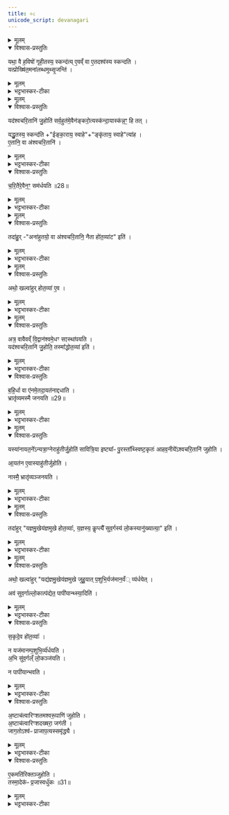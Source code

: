 ```yaml
---
title: ०८
unicode_script: devanagari
---
```


<details><summary>मूलम्</summary>

यथा॒ वै ह॒विषो॑ गृही॒तस्य॒ स्कन्द॑ति ।  
ए॒वव्ँ वा ए॒तदश्व॑स्य स्कन्दति ।  
</details>

<details open><summary>विश्वास-प्रस्तुतिः</summary>

यथा॒ वै ह॒विषो॑ गृही॒तस्य॒ स्कन्द॑त्य् ए॒वव्ँ वा ए॒तदश्व॑स्य स्कन्दति ।  
यत्प्रोख्षि॑त॒मना॑लब्धमुथ्सृ॒जन्ति॑ ।  
</details>

<details><summary>मूलम्</summary>

यथा॒ वै ह॒विषो॑ गृही॒तस्य॒ स्कन्द॑त्य् ए॒वव्ँ वा ए॒तदश्व॑स्य स्कन्दति ।  
यत्प्रोख्षि॑त॒मना॑लब्धमुथ्सृ॒जन्ति॑ ।  
</details>

<details><summary>भट्टभास्कर-टीका</summary>

1यथा वा इत्यादि ॥ व्याख्यातम् ।  

यत्प्रोक्षितमिति विशेषः ।  
</details>


<details><summary>मूलम्</summary>

यद॑श्वचरि॒तानि॑ जु॒होति॑ ।  
स॒र्व॒हुत॑मे॒वैन॑ङ्करो॒त्यस्क॑न्दाय ।  
अस्क॑न्न॒ꣳ॒ हि तत् ।  

यद्धु॒तस्य॒ स्कन्द॑ति ।  
ई॒ङ्का॒राय॒ स्वाहेङ्कृ॑ताय॒ स्वाहेत्या॑ह ।  
ए॒तानि॒ वा अ॑श्वचरि॒तानि॑ ।  
</details>

<details open><summary>विश्वास-प्रस्तुतिः</summary>

यद॑श्वचरि॒तानि॑ जु॒होति॑ सर्व॒हुत॑मे॒वैन॑ङ्करो॒त्यस्क॑न्दा॒यास्क॑न्न॒ꣳ॒ हि तत् ।  

यद्धु॒तस्य॒ स्कन्द॑ति +"ईङ्का॒राय॒ स्वाहे"+"ङ्कृ॑ताय॒ स्वाहे"त्या॑ह ।  
ए॒तानि॒ वा अ॑श्वचरि॒तानि॑ ।  
</details>

<details><summary>मूलम्</summary>

यद॑श्वचरि॒तानि॑ जु॒होति॑ सर्व॒हुत॑मे॒वैन॑ङ्करो॒त्यस्क॑न्दा॒यास्क॑न्न॒ꣳ॒ हि तत् ।  

यद्धु॒तस्य॒ स्कन्द॑ति +"ईङ्का॒राय॒ स्वाहे"+"ङ्कृ॑ताय॒ स्वाहे"त्या॑ह ।  
ए॒तानि॒ वा अ॑श्वचरि॒तानि॑ ।  
</details>

<details><summary>भट्टभास्कर-टीका</summary>

अश्वचरितानीति । अश्वस्य चरितानां चेष्टानां ईङ्कारादीनां प्रतिपादका मन्त्राः अश्वचरितानि तैः कार्यान् होमान् जुहोति । सर्वचरितानामेव इदानीं हुतत्वात् सर्वावस्थोप्यश्वो हुत एवेति स्कन्नदोषाभावः ।  
</details>

<details open><summary>विश्वास-प्रस्तुतिः</summary>

च॒रि॒तैरे॒वैन॒ꣳ॒ सम॑र्धयति ॥28॥  
</details>

<details><summary>मूलम्</summary>

च॒रि॒तैरे॒वैन॒ꣳ॒ सम॑र्धयति ॥28॥  
</details>

<details><summary>भट्टभास्कर-टीका</summary>

<details><summary>मूलम्</summary>

तदेवाह - चरितैरेवैनं समर्थयतीति । सर्वचरितस्यैव होमस्समृद्धिं करोतीति ॥
</details>

</details>


<details><summary>मूलम्</summary>

तदा॑हुः ।  
अना॑हुतयो॒ वा अ॑श्वचरि॒तानि॑ ।  
नैता हो॑त॒व्या॑ इति॑ ।  
</details>

<details open><summary>विश्वास-प्रस्तुतिः</summary>

तदा॑हु॒र् -"अना॑हुतयो॒ वा अ॑श्वचरि॒तानि॒ नैता हो॑त॒व्या॑ट" इति॑ ।  
</details>

<details><summary>मूलम्</summary>

तदा॑हु॒र् -"अना॑हुतयो॒ वा अ॑श्वचरि॒तानि॒ नैता हो॑त॒व्या॑ट" इति॑ ।  
</details>

<details><summary>भट्टभास्कर-टीका</summary>

2तदाहुरिति ॥ तत्राहुरित्यर्थः । अनाहुतित्वात् नैता होतव्याः साध्यमानक्रियारूपत्वादासां देवताभावात् ।  
</details>


<details><summary>मूलम्</summary>

अथो॒ खल्वा॑हुः ।  
हो॒त॒व्या॑ ए॒व ।  
</details>

<details open><summary>विश्वास-प्रस्तुतिः</summary>

अथो॒ खल्वा॑हुर् होत॒व्या॑ ए॒व ।  
</details>

<details><summary>मूलम्</summary>

अथो॒ खल्वा॑हुर् होत॒व्या॑ ए॒व ।  
</details>

<details><summary>भट्टभास्कर-टीका</summary>

अथो अन्ये खल्वाहुः होतव्या एवेति ।  
</details>


<details><summary>मूलम्</summary>

अत्र॒ वावैवव्ँ वि॒द्वान॑श्वमे॒धꣳ सꣵस्था॑पयति ।  
यद॑श्वचरि॒तानि॑ जु॒होति॑ ।  
तस्मा᳚द्धोत॒व्या॑ इति॑ ।  
</details>

<details open><summary>विश्वास-प्रस्तुतिः</summary>

अत्र॒ वावैवव्ँ वि॒द्वान॑श्वमे॒धꣳ सꣵस्था॑पयति ।    
यद॑श्वचरि॒तानि॑ जु॒होति॒ तस्मा᳚द्धोत॒व्या॑ इति॑ ।  
</details>

<details><summary>मूलम्</summary>

अत्र॒ वावैवव्ँ वि॒द्वान॑श्वमे॒धꣳ सꣵस्था॑पयति ।    
यद॑श्वचरि॒तानि॑ जु॒होति॒ तस्मा᳚द्धोत॒व्या॑ इति॑ ।  
</details>

<details><summary>भट्टभास्कर-टीका</summary>

किमासां होमेन क्रियत इत्याह - अत्रेति । उक्तेन प्रकारेण सर्वचरितसहितस्याश्वस्य अत्रैव होमः क्रियते इति विदुषोऽत्रैव कर्मसंस्थापनं प्रयोजनं अस्कन्नत्वाय । तस्मादस्मै प्रयोजनाय होतव्या एवेति ॥
</details>

<details open><summary>विश्वास-प्रस्तुतिः</summary>

ब॒हि॒र्धा वा ए॑नमे॒तदा॒यत॑नाद्दधाति ।  
भ्रातृ॑व्यमस्मै जनयति ॥29॥  
</details>

<details><summary>मूलम्</summary>

ब॒हि॒र्धा वा ए॑नमे॒तदा॒यत॑नाद्दधाति ।  
भ्रातृ॑व्यमस्मै जनयति ॥29॥  
</details>

<details><summary>भट्टभास्कर-टीका</summary>

3बहिर्धेति ॥ कस्मिन्काले एता होतव्याः इत्येतदनेन प्रतिपाद्यते । एनं यजमानायतनात् स्वस्थानात् बहिर्धा बहिर्देशे दधाति स्थापयति स्वस्थानान्निर्वासयति । स्वार्थिको धाल् छान्दसः ।  
</details>


<details><summary>मूलम्</summary>

यस्या॑नायत॒ने᳚ऽन्यत्रा॒ग्नेराहु॑तीर्जु॒होति॑ ।  
सा॒वि॒त्रि॒या इष्ट्या᳚ᳶ पु॒रस्ता᳚थ्स्विष्ट॒कृतः॑ ।  
आ॒ह॒व॒नीये᳚ऽश्वचरि॒तानि॑ जुहोति ।  
आ॒यत॑न ए॒वास्याहु॑तीर्जुहोति ।  
नास्मै॒ भ्रातृ॑व्यञ्जनयति ।  
</details>

<details open><summary>विश्वास-प्रस्तुतिः</summary>

यस्या॑नायत॒ने᳚ऽन्यत्रा॒ग्नेराहु॑तीर्जु॒होति॑ सावित्रि॒या इष्ट्या᳚ᳶ पु॒रस्ता᳚थ्स्विष्ट॒कृतः॑ आहव॒नीये᳚ऽश्वचरि॒तानि॑ जुहोति ।  

आ॒यत॑न ए॒वास्याहु॑तीर्जुहोति ।  

नास्मै॒ भ्रातृ॑व्यञ्जनयति ।  
</details>

<details><summary>मूलम्</summary>

यस्या॑नायत॒ने᳚ऽन्यत्रा॒ग्नेराहु॑तीर्जु॒होति॑ सावित्रि॒या इष्ट्या᳚ᳶ पु॒रस्ता᳚थ्स्विष्ट॒कृतः॑ आहव॒नीये᳚ऽश्वचरि॒तानि॑ जुहोति ।  

आ॒यत॑न ए॒वास्याहु॑तीर्जुहोति ।  

नास्मै॒ भ्रातृ॑व्यञ्जनयति ।  
</details>

<details><summary>भट्टभास्कर-टीका</summary>

कस्मै? यस्य यजमानस्य संबन्धिनः अग्नेः अनायतने आयतनत्वरहिते अन्यत्र देशे आहुतीर्जुहोति ततश्चास्य भ्रातृव्यं शत्रुं जनयेदग्निः, तस्मात् 'सवित्रे प्रातरष्टाकपालम्' इति या प्रथमा सावित्रीष्टिः तस्याः स्विष्टकृतः पुरस्तादाहवनीय एवाश्वचरितानि होतव्यानि, तत उक्तदोषाभावः ॥
</details>


<details><summary>मूलम्</summary>

तदा॑हुः ।  
य॒ज्ञ॒मु॒खेय॑ज्ञमुखे होत॒व्याः᳚ ।  
य॒ज्ञस्य॒ कॢप्त्यै᳚ ।  
सु॒व॒र्गस्य॑ लो॒कस्यानु॑ख्यात्या॒ इति॑ ।  
</details>

<details open><summary>विश्वास-प्रस्तुतिः</summary>

तदा॑हुर् "यज्ञमु॒खेय॑ज्ञमुखे होत॒व्याः᳚, य॒ज्ञस्य॒ कॢप्त्यै᳚ सुव॒र्गस्य॑ लो॒कस्यानु॑ख्यात्या॒" इति॑ ।  
</details>

<details><summary>मूलम्</summary>

तदा॑हुर् "यज्ञमु॒खेय॑ज्ञमुखे होत॒व्याः᳚, य॒ज्ञस्य॒ कॢप्त्यै᳚ सुव॒र्गस्य॑ लो॒कस्यानु॑ख्यात्या॒" इति॑ ।  
</details>

<details><summary>भट्टभास्कर-टीका</summary>

4तदाहुरिति पूर्वपक्षः - यज्ञमुखे यज्ञमुखे सर्वेष्टीनामारम्भे होतव्या अश्वचरिताहुतयः यज्ञसामर्थ्याय, यज्ञफलस्य च स्वर्गस्य च तेनैव हेतुना ख्यातये प्रकाशनाय ॥
</details>


<details><summary>मूलम्</summary>

अथो॒ खल्वा॑हुः ॥30॥  
यद्य॑ज्ञमु॒खेय॑ज्ञमुखे जुहु॒यात् ।  
प॒शुभि॒र्यज॑मान॒व्व्यँ॑र्धयेत् ।  
अव॑ सुव॒र्गाल्लो॒कात्प॑द्येत ।  
पापी॑यान्थ्स्या॒दिति॑ ।  
स॒कृदे॒व हो॑त॒व्याः᳚ ।  
न यज॑मानम्प॒शुभि॒र्व्य॑र्धयति ।  
अ॒भि सु॑व॒र्गल्ँ लो॒कञ्ज॑यति ।  
न पापी॑यान्भवति ।  
</details>

<details open><summary>विश्वास-प्रस्तुतिः</summary>

अथो॒ खल्वा॑हुर् "यद्य॑ज्ञमु॒खेय॑ज्ञमुखे जुहु॒यात् प॒शुभि॒र्यज॑मान॒वँ् व्य॑र्धयेत् ।  

अव॑ सुव॒र्गाल्लो॒कात्प॑द्येत॒ पापी॑यान्थ्स्या॒दिति॑ ।  
</details>

<details><summary>मूलम्</summary>

अथो॒ खल्वा॑हुर् "यद्य॑ज्ञमु॒खेय॑ज्ञमुखे जुहु॒यात् प॒शुभि॒र्यज॑मान॒वँ् व्य॑र्धयेत् ।  

अव॑ सुव॒र्गाल्लो॒कात्प॑द्येत॒ पापी॑यान्थ्स्या॒दिति॑ ।  
</details>

<details><summary>भट्टभास्कर-टीका</summary>

5अथो इत्येतद्दूषणेन पक्षान्तरपरिग्रहः । सर्वेष्ट्यारम्भे होमोपशव्यः स्वर्गाच्चावपद्येत यजमानः पापतरः स्यात् अयष्टुरपि ।  
</details>

<details open><summary>विश्वास-प्रस्तुतिः</summary>

स॒कृदे॒व हो॑त॒व्याः᳚ ।  

न यज॑मानम्प॒शुभि॒र्व्य॑र्धयति ।  
अ॒भि सु॑व॒र्गल्ँ लो॒कञ्ज॑यति ।  

न पापी॑यान्भवति ।  
</details>

<details><summary>मूलम्</summary>

स॒कृदे॒व हो॑त॒व्याः᳚ ।  

न यज॑मानम्प॒शुभि॒र्व्य॑र्धयति ।  
अ॒भि सु॑व॒र्गल्ँ लो॒कञ्ज॑यति ।  

न पापी॑यान्भवति ।  
</details>

<details><summary>भट्टभास्कर-टीका</summary>

तस्मात् सकृत् आद्यायामेव होतव्याः तत उक्तदोषाभावः ॥
</details>

<details open><summary>विश्वास-प्रस्तुतिः</summary>

अ॒ष्टाच॑त्वारिꣳशतमश्वरू॒पाणि॑ जुहोति ।  
अ॒ष्टाच॑त्वारिꣳशदख्षरा॒ जग॑ती ।  
जाग॒तोऽश्व॑ᳶ प्राजाप॒त्यस्समृ॑द्ध्यै ।  
</details>

<details><summary>मूलम्</summary>

अ॒ष्टाच॑त्वारिꣳशतमश्वरू॒पाणि॑ जुहोति ।  
अ॒ष्टाच॑त्वारिꣳशदख्षरा॒ जग॑ती ।  
जाग॒तोऽश्व॑ᳶ प्राजाप॒त्यस्समृ॑द्ध्यै ।  
</details>

<details><summary>भट्टभास्कर-टीका</summary>

6अष्टाचत्वारिंशतमिति ॥ अनन्तरं 'अञ्ज्येताय स्वाहा' इत्यष्टाचत्वारिंशतं अश्वरूपाणि अश्वरूपप्रतिपादकमन्त्रसाध्यान् होमान् जुहोति । जागत इति तस्याः पशव्यत्वात् । उत्सादित्वादञ् ॥
</details>

<details open><summary>विश्वास-प्रस्तुतिः</summary>

ए॒कमति॑रिक्तञ्जुहोति ।  
तस्मा॒देक॑ᳶ प्र॒जास्वर्धु॑कः ॥31॥  
</details>

<details><summary>मूलम्</summary>

ए॒कमति॑रिक्तञ्जुहोति ।  
तस्मा॒देक॑ᳶ प्र॒जास्वर्धु॑कः ॥31॥  
</details>

<details><summary>भट्टभास्कर-टीका</summary>

7एकमतिरिक्तमिति ॥ सर्वस्मै स्वाहेति । असमवदानार्थं पृथग्ग्रहणम् । तस्मादद्यत्वेऽपि बह्वीषु प्रजासु एक एव अर्धुकः बुद्धिशीलो भवति । छान्दस उकञ् ॥


इति तैत्तिरीयब्राह्मणे भट्टभास्करीये तृतीये अष्टमे अश्वमेधे अष्टमोऽनुवकः ॥  

</details>

